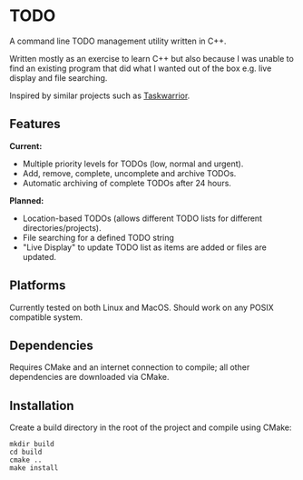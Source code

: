 # TODO
A command line TODO management utility written in C++.

Written mostly as an exercise to learn C++ but also because I was unable to find an existing program that did what I wanted out of the box e.g. live display and file searching.

Inspired by similar projects such as [Taskwarrior](https://taskwarrior.org/).

## Features
**Current:**
* Multiple priority levels for TODOs (low, normal and urgent).
* Add, remove, complete, uncomplete and archive TODOs.
* Automatic archiving of complete TODOs after 24 hours.

**Planned:**
* Location-based TODOs (allows different TODO lists for different directories/projects).
* File searching for a defined TODO string
* "Live Display" to update TODO list as items are added or files are updated.

## Platforms
Currently tested on both Linux and MacOS. Should work on any POSIX compatible system.

## Dependencies
Requires CMake and an internet connection to compile; all other dependencies are downloaded via CMake.

## Installation
Create a build directory in the root of the project and compile using CMake:
```
mkdir build
cd build
cmake ..
make install
```
